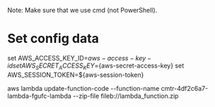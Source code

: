 Note: Make sure that we use cmd (not PowerShell).

# Set config data
set AWS_ACCESS_KEY_ID=${aws-access-key-id}
set AWS_SECRET_ACCESS_KEY=${aws-secret-access-key}
set AWS_SESSION_TOKEN=${aws-session-token}

aws lambda update-function-code --function-name cmtr-4df2c6a7-lambda-fgufc-lambda --zip-file fileb://lambda_function.zip
